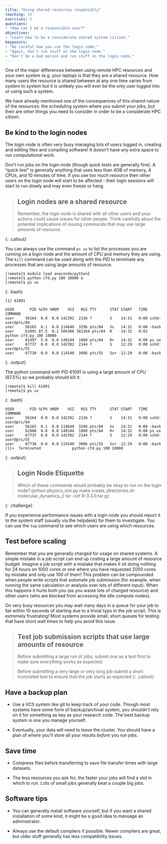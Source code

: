 ```yaml
---
title: "Using shared resources responsibly"
teaching: 15
exercises: 5
questions:
- "How can I be a responsible user?"
objectives:
- "Learn how to be a considerate shared system citizen."
keypoints:
- "Be careful how you use the login node."
- "Again, don't run stuff on the login node."
- "Don't be a bad person and run stuff on the login node."
---
```


One of the major differences between using remote HPC resources and your own system 
(e.g. your laptop) is that they are a shared resource. How many users the resource is
shared between at any one time varies from system to system but it is unlikely you
will ever be the only user logged into or using such a system.

We have already mentioned one of the consequences of this shared nature of the resources:
the scheduling system where you submit your jobs, but their are other things you need 
to consider in order to be a considerate HPC citizen.

## Be kind to the login nodes

The login node is often very busy managing lots of users logged in, creating and editing files
and compiling software! It doesn’t have any extra space to run computational work.

Don’t run jobs on the login node (though quick tests are generally fine). A “quick test” is
generally anything that uses less than 4GB of memory, 4 CPUs, and 10 minutes of time. If you
use too much resource then other users on the login node will start to be affected - their
login sessions will start to run slowly and may even freeze or hang. 

> ## Login nodes are a shared resource
>
> Remember, the login node is shared with all other users and your actions could cause
> issues for other people. Think carefully about the potential implications of issuing
> commands that may use large amounts of resource.
>
{: .callout}

You can always use the command `ps ux` to list the processes you are running on a login
node and the amount of CPU and memory they are using. The `kill` command can be used along
with the *PID* to terminate any processes that are using large amounts of resource.

```
[remote]$ module load anaconda/python2
[remote]$ python cfd.py 100 10000 &
[remote]$ ps ux
```
{: .bash}
```
[1] 61091

USER       PID %CPU %MEM    VSZ   RSS TTY      STAT START   TIME COMMAND
user     56164  0.0  0.0 142392  2136 ?        S    14:31   0:00 sshd: user@pts/84
user     56165  0.1  0.0 114640  3296 pts/84   Ss   14:31   0:00 -bash
user     61091 87.5  0.1 504388 381364 pts/84  R    14:32   0:03 python cfd.py 100 10000
user     61497  5.0  0.0 149144  1800 pts/84   R+   14:32   0:00 ps ux
user     67737  0.0  0.0 142392  2144 ?        S    12:29   0:00 sshd: user@pts/55
user     67738  0.0  0.0 114540  3096 pts/55   Ss+  12:29   0:00 -bash
```
{: .output}

The python command with PID 61091 is using a large amount of CPU (87.5%) so we probably
should kill it:

```
[remote]$ kill 61091
[remote]$ ps ux
```
{: .bash}
```
USER       PID %CPU %MEM    VSZ   RSS TTY      STAT START   TIME COMMAND
user     56164  0.0  0.0 142392  2136 ?        S    14:31   0:00 sshd: user@pts/84
user     56165  0.1  0.0 114640  3296 pts/84   Ss   14:31   0:00 -bash
user     62908  0.0  0.0 149144  1800 pts/84   R+   14:32   0:00 ps ux
user     67737  0.0  0.0 142392  2144 ?        S    12:29   0:00 sshd: user@pts/55
user     67738  0.0  0.0 114540  3096 pts/55   Ss+  12:29   0:00 -bash
[1]+  Terminated              python cfd.py 100 10000
```
{: .output}


> ## Login Node Etiquette
> 
> Which of these commands would probably be okay to run on the login node?
> python physics_sim.py
> make
> create_directories.sh
> molecular_dynamics_2
> tar -xzf R-3.3.0.tar.gz
> 
{: .challenge}

If you experience performance issues with a login node you should report it to the system
staff (usually via the helpdesk) for them to investigate. You can use the `top` command
to see which users are using which resources.

## Test before scaling

Remember that you are generally charged for usage on shared systems. A simple mistake in a 
job script can end up costing a large amount of resource budget. Imagine a job script with 
a mistake that makes it sit doing nothing for 24 hours on 1000 cores or one where you have
requested 2000 cores by mistake and only use 100 of them! This problem can be compounded 
when people write scripts that automate job submission (for example, when running the same
calculation or analysis over lots of different input).  When this happens it hurts both you
(as you waste lots of charged resource) and other users (who are blocked from accessing the
idle compute nodes).

On very busy resources you may wait many days in a queue for your job to fail within 10 seconds
of starting due to a trivial typo in the job script. This is extremely frustrating! Most
systems provide small, short queues for testing that have short wait times to help you 
avoid this issue.

> ## Test job submission scripts that use large amounts of resource
> Before submitting a large run of jobs, submit one as a test first to make sure everything works
> as expected.
>
> Before submitting a very large or very long job submit a short trunctated test to ensure that
> the job starts as expected
{: .callout}

## Have a backup plan

* Use a VCS system like git to keep track of your code. Though most systems have some form
  of backup/archival system, you shouldn't rely on it for something as key as your research code.
  The best backup system is one you manage yourself.

* Eventually, your data will need to leave the cluster.  You should have a plan of 
where you’ll store all your results *before* you run jobs.  

## Save time

* Compress files before transferring to save file transfer times with large datasets.  

* The less resources you ask for, the faster your jobs will find a slot in which to run.
  Lots of small jobs generally beat a couple big jobs.

## Software tips

* You can generally install software yourself, but if you want a shared installation of some kind,
  it might be a good idea to message an administrator.

* Always use the default compilers if possible. Newer compilers are great, but older stuff generally
  has less compatibility issues.

